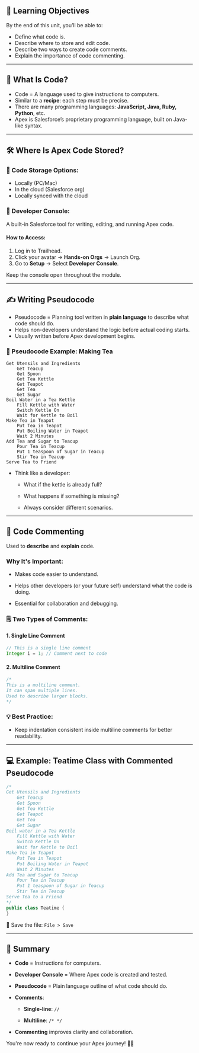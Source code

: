 ## 🎯 Learning Objectives
By the end of this unit, you’ll be able to:

- Define what code is.
- Describe where to store and edit code.
- Describe two ways to create code comments.
- Explain the importance of code commenting.

---

## 🧠 What Is Code?

- Code = A language used to give instructions to computers.
- Similar to a **recipe**: each step must be precise.
- There are many programming languages: **JavaScript, Java, Ruby, Python**, etc.
- Apex is Salesforce’s proprietary programming language, built on Java-like syntax.

---

## 🛠️ Where Is Apex Code Stored?

### 🧾 Code Storage Options:
- Locally (PC/Mac)
- In the cloud (Salesforce org)
- Locally synced with the cloud

### 🧰 Developer Console:
A built-in Salesforce tool for writing, editing, and running Apex code.

#### How to Access:
1. Log in to Trailhead.
2. Click your avatar → **Hands-on Orgs** → Launch Org.
3. Go to **Setup** → Select **Developer Console**.

Keep the console open throughout the module.

---

## ✍️ Writing Pseudocode

- Pseudocode = Planning tool written in **plain language** to describe what code should do.
- Helps non-developers understand the logic before actual coding starts.
- Usually written before Apex development begins.

### 🔧 Pseudocode Example: Making Tea

```plaintext
Get Utensils and Ingredients
    Get Teacup
    Get Spoon
    Get Tea Kettle
    Get Teapot
    Get Tea
    Get Sugar
Boil Water in a Tea Kettle
    Fill Kettle with Water
    Switch Kettle On
    Wait for Kettle to Boil
Make Tea in Teapot
    Put Tea in Teapot
    Put Boiling Water in Teapot
    Wait 2 Minutes
Add Tea and Sugar to Teacup
    Pour Tea in Teacup
    Put 1 teaspoon of Sugar in Teacup
    Stir Tea in Teacup
Serve Tea to Friend
````

- Think like a developer:
    
    - What if the kettle is already full?
        
    - What happens if something is missing?
        
    - Always consider different scenarios.
        

---

## 🧾 Code Commenting

Used to **describe** and **explain** code.

### Why It's Important:

- Makes code easier to understand.
    
- Helps other developers (or your future self) understand what the code is doing.
    
- Essential for collaboration and debugging.
    

### 🗒️ Two Types of Comments:

#### 1. **Single Line Comment**

```java
// This is a single line comment
Integer i = 1; // Comment next to code
```

#### 2. **Multiline Comment**

```java
/*
This is a multiline comment.
It can span multiple lines.
Used to describe larger blocks.
*/
```

### 💡 Best Practice:

- Keep indentation consistent inside multiline comments for better readability.
    

---

## 💻 Example: Teatime Class with Commented Pseudocode

```java
/*
Get Utensils and Ingredients
    Get Teacup
    Get Spoon
    Get Tea Kettle
    Get Teapot
    Get Tea
    Get Sugar
Boil water in a Tea Kettle
    Fill Kettle with Water
    Switch Kettle On
    Wait for Kettle to Boil
Make Tea in Teapot
    Put Tea in Teapot
    Put Boiling Water in Teapot
    Wait 2 Minutes
Add Tea and Sugar to Teacup
    Pour Tea in Teacup
    Put 1 teaspoon of Sugar in Teacup
    Stir Tea in Teacup
Serve Tea to a Friend
*/
public class Teatime {
}
```

📁 Save the file: `File > Save`

---

## 📌 Summary

- **Code** = Instructions for computers.
    
- **Developer Console** = Where Apex code is created and tested.
    
- **Pseudocode** = Plain language outline of what code should do.
    
- **Comments**:
    
    - **Single-line**: `//`
        
    - **Multiline**: `/* */`
        
- **Commenting** improves clarity and collaboration.
    

You're now ready to continue your Apex journey! 🧑‍💻
